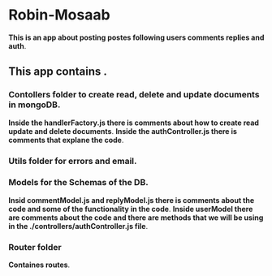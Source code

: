 # Robin-Mosaab
**This is an app about posting postes following users comments replies and auth**.
## This app contains .
### Contollers folder to create read, delete and update documents in mongoDB.
**Inside the handlerFactory.js there is comments about how to create read update and delete documents**.
**Inside the authController.js there is comments that explane the code**.
### Utils folder for errors and email. 
### Models for the Schemas of the DB.
**Insid commentModel.js and replyModel.js there is comments about the code and some of the functionality in the code**.
**Inside userModel there are comments about the code and there are methods that we will be using in the ./controllers/authController.js file**.
### Router folder
**Containes routes**.



